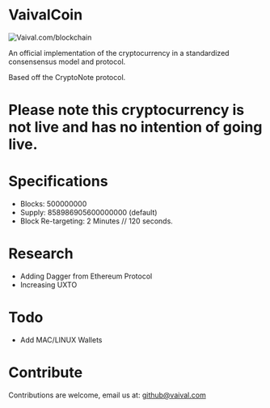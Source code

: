 # VaivalCoin
![Vaival.com/blockchain](https://avatars3.githubusercontent.com/u/43032671?s=460&v=4)

An official implementation of the cryptocurrency in a standardized consensensus model and protocol.

Based off the CryptoNote protocol.

# Please note this cryptocurrency is not live and has no intention of going live.

# Specifications
- Blocks: 500000000
- Supply: 858986905600000000 (default)
- Block Re-targeting: 2 Minutes // 120 seconds.

# Research
- Adding Dagger from Ethereum Protocol
- Increasing UXTO 

# Todo
- Add MAC/LINUX Wallets

# Contribute
Contributions are welcome, email us at: github@vaival.com
